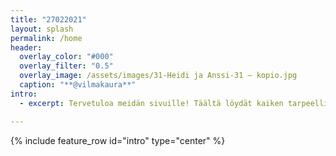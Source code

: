 ```yaml
---
title: "27022021"
layout: splash
permalink: /home
header:
  overlay_color: "#000"
  overlay_filter: "0.5"
  overlay_image: /assets/images/31-Heidi ja Anssi-31 – kopio.jpg
  caption: "**@vilmakaura**"
intro: 
  - excerpt: Tervetuloa meidän sivuille! Täältä löydät kaiken tarpeellisen tiedon hääjuhlaamme liittyen.

---
```


{% include feature_row id="intro" type="center" %}
